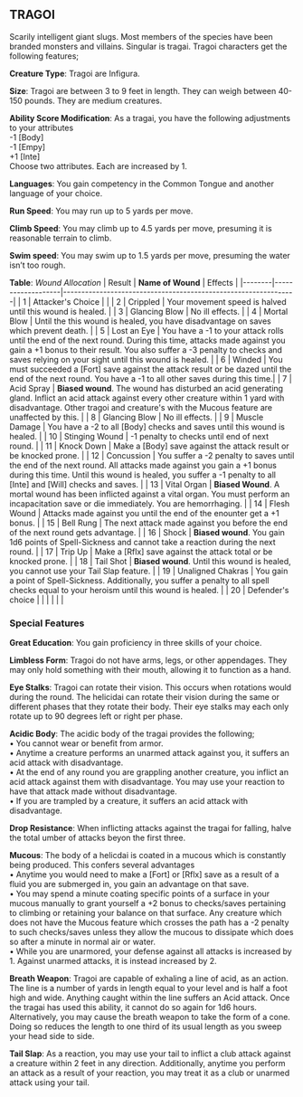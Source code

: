 ## TRAGOI
Scarily intelligent giant slugs. Most members of the species have been branded monsters and villains. Singular is tragai. Tragoi characters get the following features;

**Creature Type**: Tragoi are Infigura.

**Size**: Tragoi are between 3 to 9 feet in length. They can weigh between 40-150 pounds. They are medium creatures.

**Ability Score Modification**: As a tragai, you have the following adjustments to your attributes  
-1 [Body]  
-1 [Empy]  
+1 [Inte]  
Choose two attributes. Each are increased by 1.

**Languages**: You gain competency in the Common Tongue and another language of your choice.

**Run Speed**: You may run up to 5 yards per move.

**Climb Speed**: You may climb up to 4.5 yards per move, presuming it is reasonable terrain to climb.

**Swim speed**: You may swim up to 1.5 yards per move, presuming the water isn’t too rough.

**Table**: *Wound Allocation*
| Result | **Name of Wound** | Effects                                                        |
|--------|-------------------|----------------------------------------------------------------|
|   1    | Attacker's Choice |                                                                |
|   2    | Crippled          | Your movement speed is halved until this wound is healed.      |
|   3    | Glancing Blow      | No ill effects. |
|   4    | Mortal Blow       | Until the this wound is healed, you have disadvantage on saves which prevent death. |
|   5    | Lost an Eye       | You have a -1 to your attack rolls until the end of the next round. During this time, attacks made against you gain a +1 bonus to their result. You also suffer a -3 penalty to checks and saves relying on your sight until this wound is healed. |
|   6    | Winded            | You must succeeded a [Fort] save against the attack result or be dazed until the end of the next round. You have a -1 to all other saves during this time.|
|   7    | Acid Spray | **Biased wound**. The wound has disturbed an acid generating gland. Inflict an acid attack against every other creature within 1 yard with disadvantage. Other tragoi and creature's with the Mucous feature are unaffected by this. |
|   8    | Glancing Blow     | No ill effects.                                     |
|   9    | Muscle Damage     | You have a -2 to all [Body] checks and saves until this wound is healed. |
|   10   | Stinging Wound    | -1 penalty to checks until end of next round. |
|   11   | Knock Down | Make a [Body] save against the attack result or be knocked prone. |
|   12   | Concussion | You suffer a -2 penalty to saves until the end of the next round. All attacks made against you gain a +1 bonus during this time. Until this wound is healed, you suffer a -1 penalty to all [Inte] and [Will] checks and saves. |
|   13   | Vital Organ | **Biased Wound**. A mortal wound has been inflicted against a vital organ. You must perform an incapacitation save or die immediately. You are hemorrhaging. |
|   14   | Flesh Wound | Attacks made against you until the end of the enounter get a +1 bonus. |
|   15   | Bell Rung | The next attack made against you before the end of the next round gets advantage.  |
|   16   | Shock | **Biased wound**. You gain 1d6 points of Spell-Sickness and cannot take a reaction during the next round. |
|   17   | Trip Up           | Make a [Rflx] save against the attack total or be knocked prone.                                  |
|   18   | Tail Shot | **Biased wound**. Until this wound is healed, you cannot use your Tail Slap feature. |
|   19   | Unaligned Chakras | You gain a point of Spell-Sickness. Additionally, you suffer a penalty to all spell checks equal to your heroism until this wound is healed. |
|   20   | Defender's choice |                                   |
|        |                                                |                                   |

### Special Features

**Great Education**: You gain proficiency in three skills of your choice.

**Limbless Form**: Tragoi do not have arms, legs, or other appendages. They may only hold something with their mouth, allowing it to function as a hand.

**Eye Stalks**: Tragoi can rotate their vision. This occurs when rotations would during the round. The helicidai can rotate their vision during the same or different phases that they rotate their body. Their eye stalks may each only rotate up to 90 degrees left or right per phase.

**Acidic Body**: The acidic body of the tragai provides the following;  
 • You cannot wear or benefit from armor.  
 • Anytime a creature performs an unarmed attack against you, it suffers an acid attack with disadvantage.  
 • At the end of any round you are grappling another creature, you inflict an acid attack against them with disadvantage. You may use your reaction to have that attack made without disadvantage.  
 • If you are trampled by a creature, it suffers an acid attack with disadvantage.

**Drop Resistance**: When inflicting attacks against the tragai for falling, halve the total umber of attacks beyon the first three.

**Mucous**: The body of a helicdai is coated in a  mucous which is constantly being produced. This confers several advantages  
 • Anytime you would need to make a [Fort] or [Rflx] save as a result of a fluid you are submerged in, you gain an advantage on that save.  
 • You may spend a minute coating specific points of a surface in your mucous manually to grant yourself a +2 bonus to checks/saves pertaining to climbing or retaining your balance on that surface. Any creature which does not have the Mucous feature which crosses the path has a -2 penalty to such checks/saves unless they allow the mucous to dissipate which does so after a minute in normal air or water.  
 • While you are unarmored, your defense against all attacks is increased by 1. Against unarmed attacks, it is instead increased by 2.

**Breath Weapon**: Tragoi are capable of exhaling a line of acid, as an action. The line is a number of yards in length equal to your level and is half a foot high and wide. Anything caught within the line suffers an Acid attack. Once the tragai has used this ability, it cannot do so again for 1d6 hours.  
Alternatively, you may cause the breath weapon to take the form of a cone. Doing so reduces the length to one third of its usual length as you sweep your head side to side.

**Tail Slap**: As a reaction, you may use your tail to inflict a club attack against a creature within 2 feet in any direction. Additionally, anytime you perform an attack as a result of your reaction, you may treat it as a club or unarmed attack using your tail.
